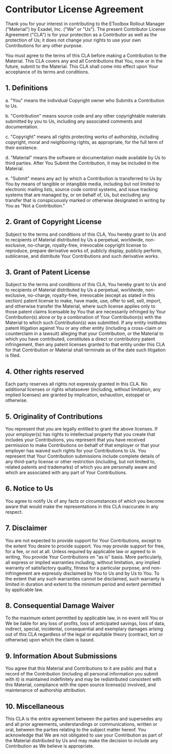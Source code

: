 # Contributor License Agreement

Thank you for your interest in contributing to the EToolbox Rollout Manager ("Material") by Exadel, Inc. ("We" or "Us"). The present Contributor License Agreement ("CLA") is for your protection as a Contributor as well as the protection of Us; it does not change your rights to use your own Contributions for any other purpose.  

You must agree to the terms of this CLA before making a Contribution to the Material. This CLA covers any and all Contributions that You, now or in the future, submit to the Material. This CLA shall come into effect upon Your acceptance of its terms and conditions.

## 1. Definitions
a. "You" means the individual Copyright owner who Submits a Contribution to Us.

b. "Contribution" means source code and any other copyrightable materials submitted by you to Us, including any associated comments and documentation. 

c. "Copyright" means all rights protecting works of authorship, including copyright, moral and neighboring rights, as appropriate, for the full term of their existence.

d. "Material" means the software or documentation made available by Us to third parties. After You Submit the Contribution, it may be included in the Material.

e. "Submit" means any act by which a Contribution is transferred to Us by You by means of tangible or intangible media, including but not limited to electronic mailing lists, source code control systems, and issue tracking systems that are managed by, or on behalf of, Us, but excluding any transfer that is conspicuously marked or otherwise designated in writing by You as "Not a Contribution."

## 2. Grant of Copyright License

Subject to the terms and conditions of this CLA, You hereby grant to Us and to recipients of Material distributed by Us a perpetual, worldwide, non-exclusive, no-charge, royalty-free, irrevocable copyright license to reproduce, prepare derivative works of, publicly display, publicly perform, sublicense, and distribute Your Contributions and such derivative works.

## 3. Grant of Patent License

Subject to the terms and conditions of this CLA, You hereby grant to Us and to recipients of Material distributed by Us a perpetual, worldwide, non-exclusive, no-charge, royalty-free, irrevocable (except as stated in this section) patent license to make, have made, use, offer to sell, sell, import, and otherwise transfer the Material, where such license applies only to those patent claims licensable by You that are necessarily infringed by Your Contribution(s) alone or by a combination of Your Contribution(s) with the Material to which such Contribution(s) was submitted. If any entity institutes patent litigation against You or any other entity (including a cross-claim or counterclaim in a lawsuit) alleging that your Contribution, or the Material to which you have contributed, constitutes a direct or contributory patent infringement, then any patent licenses granted to that entity under this CLA for that Contribution or Material shall terminate as of the date such litigation is filed.

## 4. Other rights reserved

Each party reserves all rights not expressly granted in this CLA. No additional licenses or rights whatsoever (including, without limitation, any implied licenses) are granted by implication, exhaustion, estoppel or otherwise.

## 5. Originality of Contributions

You represent that you are legally entitled to grant the above licenses. If your employer(s) has rights to intellectual property that you create that includes your Contributions, you represent that you have received permission to make Contributions on behalf of that employer or that your employer has waived such rights for your Contributions to Us. You represent that Your Contribution submissions include complete details of any third-party license or other restriction (including, but not limited to, related patents and trademarks) of which you are personally aware and which are associated with any part of Your Contributions.

## 6. Notice to Us

You agree to notify Us of any facts or circumstances of which you become aware that would make the representations in this CLA inaccurate in any respect.

## 7. Disclaimer

You are not expected to provide support for Your Contributions, except to the extent You desire to provide support. You may provide support for free, for a fee, or not at all. Unless required by applicable law or agreed to in writing, You provide Your Contributions on "as is" basis. More particularly, all express or implied warranties including, without limitation, any implied warranty of satisfactory quality, fitness for a particular purpose, and non-infringement are expressly disclaimed by You to Us and by Us to You. To the extent that any such warranties cannot be disclaimed, such warranty is limited in duration and extent to the minimum period and extent permitted by applicable law.

## 8. Consequential Damage Waiver

To the maximum extent permitted by applicable law, in no event will You or We be liable for any loss of profits, loss of anticipated savings, loss of data, indirect, special, incidental, consequential and exemplary damages arising out of this CLA regardless of the legal or equitable theory (contract, tort or otherwise) upon which the claim is based.


## 9. Information About Submissions

You agree that this Material and Contributions to it are public and that a record of the Contribution (including all personal information you submit with it) is maintained indefinitely and may be redistributed consistent with this Material, compliance with the open source license(s) involved, and maintenance of authorship attribution.

## 10. Miscellaneous

This CLA is the entire agreement between the parties and supersedes any and all prior agreements, understandings or communications, written or oral, between the parties relating to the subject matter hereof. You acknowledge that We are not obligated to use your Contribution as part of the Material distributed by Us and may make the decision to include any Contribution as We believe is appropriate.